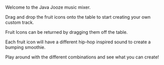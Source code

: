 Welcome to the Java Jooze music mixer.

Drag and drop the fruit icons onto the table to start creating your own custom track. 

Fruit Icons can be returned by dragging them off the table.

Each fruit icon will have a different hip-hop inspired sound to create a bumping smoothie.

Play around with the different combinations and see what you can create!
